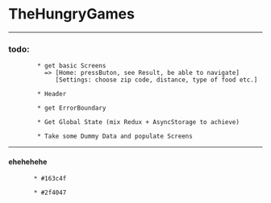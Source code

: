 # TheHungryGames

---


### todo: 
            * get basic Screens
              => [Home: pressButon, see Result, be able to navigate]
                 [Settings: choose zip code, distance, type of food etc.]
            
            * Header
             
            * get ErrorBoundary
            
            * Get Global State (mix Redux + AsyncStorage to achieve)
            
            * Take some Dummy Data and populate Screens

---


#### ehehehehe

           * #163c4f
           
           * #2f4047
